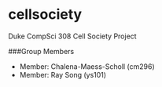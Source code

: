 # cellsociety 

Duke CompSci 308 Cell Society Project

###Group Members
+ Member: Chalena-Maess-Scholl (cm296)
+ Member: Ray Song (ys101)